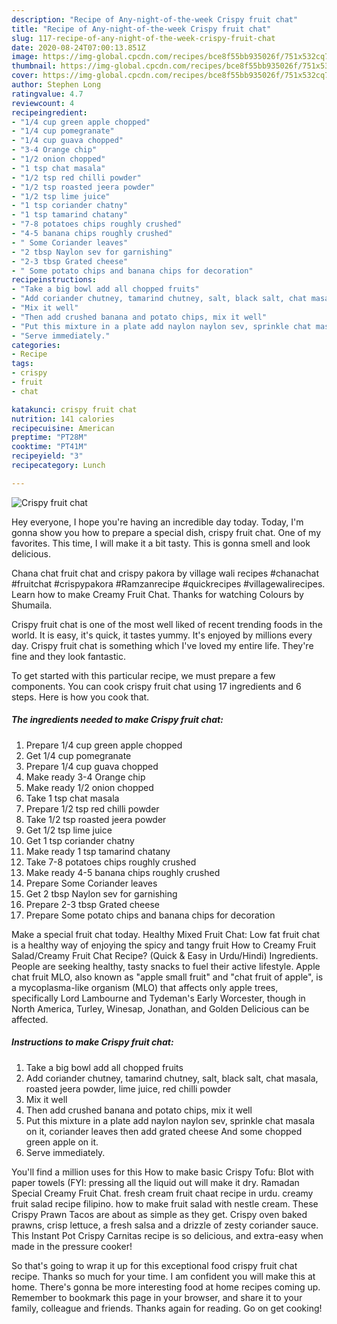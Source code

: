 ```yaml
---
description: "Recipe of Any-night-of-the-week Crispy fruit chat"
title: "Recipe of Any-night-of-the-week Crispy fruit chat"
slug: 117-recipe-of-any-night-of-the-week-crispy-fruit-chat
date: 2020-08-24T07:00:13.851Z
image: https://img-global.cpcdn.com/recipes/bce8f55bb935026f/751x532cq70/crispy-fruit-chat-recipe-main-photo.jpg
thumbnail: https://img-global.cpcdn.com/recipes/bce8f55bb935026f/751x532cq70/crispy-fruit-chat-recipe-main-photo.jpg
cover: https://img-global.cpcdn.com/recipes/bce8f55bb935026f/751x532cq70/crispy-fruit-chat-recipe-main-photo.jpg
author: Stephen Long
ratingvalue: 4.7
reviewcount: 4
recipeingredient:
- "1/4 cup green apple chopped"
- "1/4 cup pomegranate"
- "1/4 cup guava chopped"
- "3-4 Orange chip"
- "1/2 onion chopped"
- "1 tsp chat masala"
- "1/2 tsp red chilli powder"
- "1/2 tsp roasted jeera powder"
- "1/2 tsp lime juice"
- "1 tsp coriander chatny"
- "1 tsp tamarind chatany"
- "7-8 potatoes chips roughly crushed"
- "4-5 banana chips roughly crushed"
- " Some Coriander leaves"
- "2 tbsp Naylon sev for garnishing"
- "2-3 tbsp Grated cheese"
- " Some potato chips and banana chips for decoration"
recipeinstructions:
- "Take a big bowl add all chopped fruits"
- "Add coriander chutney, tamarind chutney, salt, black salt, chat masala, roasted jeera powder, lime juice, red chilli powder"
- "Mix it well"
- "Then add crushed banana and potato chips, mix it well"
- "Put this mixture in a plate add naylon naylon sev, sprinkle chat masala on it, coriander leaves then add grated cheese And some chopped green apple on it."
- "Serve immediately."
categories:
- Recipe
tags:
- crispy
- fruit
- chat

katakunci: crispy fruit chat 
nutrition: 141 calories
recipecuisine: American
preptime: "PT28M"
cooktime: "PT41M"
recipeyield: "3"
recipecategory: Lunch

---
```



![Crispy fruit chat](https://img-global.cpcdn.com/recipes/bce8f55bb935026f/751x532cq70/crispy-fruit-chat-recipe-main-photo.jpg)

Hey everyone, I hope you're having an incredible day today. Today, I'm gonna show you how to prepare a special dish, crispy fruit chat. One of my favorites. This time, I will make it a bit tasty. This is gonna smell and look delicious.

Chana chat fruit chat and crispy pakora by village wali recipes #chanachat #fruitchat #crispypakora #Ramzanrecipe #quickrecipes #villagewalirecipes. Learn how to make Creamy Fruit Chat. Thanks for watching Colours by Shumaila.

Crispy fruit chat is one of the most well liked of recent trending foods in the world. It is easy, it's quick, it tastes yummy. It's enjoyed by millions every day. Crispy fruit chat is something which I've loved my entire life. They're fine and they look fantastic.


To get started with this particular recipe, we must prepare a few components. You can cook crispy fruit chat using 17 ingredients and 6 steps. Here is how you cook that.

##### The ingredients needed to make Crispy fruit chat:

1. Prepare 1/4 cup green apple chopped
1. Get 1/4 cup pomegranate
1. Prepare 1/4 cup guava chopped
1. Make ready 3-4 Orange chip
1. Make ready 1/2 onion chopped
1. Take 1 tsp chat masala
1. Prepare 1/2 tsp red chilli powder
1. Take 1/2 tsp roasted jeera powder
1. Get 1/2 tsp lime juice
1. Get 1 tsp coriander chatny
1. Make ready 1 tsp tamarind chatany
1. Take 7-8 potatoes chips roughly crushed
1. Make ready 4-5 banana chips roughly crushed
1. Prepare  Some Coriander leaves
1. Get 2 tbsp Naylon sev for garnishing
1. Prepare 2-3 tbsp Grated cheese
1. Prepare  Some potato chips and banana chips for decoration


Make a special fruit chat today. Healthy Mixed Fruit Chat: Low fat fruit chat is a healthy way of enjoying the spicy and tangy fruit How to Creamy Fruit Salad/Creamy Fruit Chat Recipe? (Quick &amp; Easy in Urdu/Hindi) Ingredients. People are seeking healthy, tasty snacks to fuel their active lifestyle. Apple chat fruit MLO, also known as &#34;apple small fruit&#34; and &#34;chat fruit of apple&#34;, is a mycoplasma-like organism (MLO) that affects only apple trees, specifically Lord Lambourne and Tydeman&#39;s Early Worcester, though in North America, Turley, Winesap, Jonathan, and Golden Delicious can be affected. 

##### Instructions to make Crispy fruit chat:

1. Take a big bowl add all chopped fruits
1. Add coriander chutney, tamarind chutney, salt, black salt, chat masala, roasted jeera powder, lime juice, red chilli powder
1. Mix it well
1. Then add crushed banana and potato chips, mix it well
1. Put this mixture in a plate add naylon naylon sev, sprinkle chat masala on it, coriander leaves then add grated cheese And some chopped green apple on it.
1. Serve immediately.


You&#39;ll find a million uses for this How to make basic Crispy Tofu: Blot with paper towels (FYI: pressing all the liquid out will make it dry. Ramadan Special Creamy Fruit Chat. fresh cream fruit chaat recipe in urdu. creamy fruit salad recipe filipino. how to make fruit salad with nestle cream. These Crispy Prawn Tacos are about as simple as they get. Crispy oven baked prawns, crisp lettuce, a fresh salsa and a drizzle of zesty coriander sauce. This Instant Pot Crispy Carnitas recipe is so delicious, and extra-easy when made in the pressure cooker! 

So that's going to wrap it up for this exceptional food crispy fruit chat recipe. Thanks so much for your time. I am confident you will make this at home. There's gonna be more interesting food at home recipes coming up. Remember to bookmark this page in your browser, and share it to your family, colleague and friends. Thanks again for reading. Go on get cooking!
